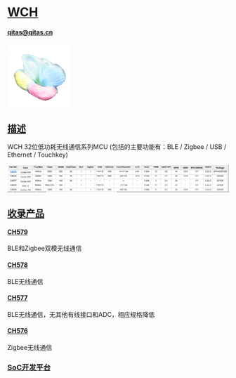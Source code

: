 ﻿# [WCH](https://github.com/sochub/WCH)
####  qitas@qitas.cn
[![sites](SoC/SoC.png)](http://www.qitas.cn) 

## [描述](https://github.com/sochub/WCH/wiki) 

WCH 32位低功耗无线通信系列MCU (包括的主要功能有：BLE / Zigbee / USB / Ethernet / Touchkey)

[![sites](SoC/CH57.png)](http://www.wch.cn/products/category/5.html) 

## [收录产品](SoC/) 

#### [CH579](https://github.com/sochub/CH579) 

BLE和Zigbee双模无线通信

#### [CH578](https://github.com/sochub/CH578) 

BLE无线通信

#### [CH577](https://github.com/sochub/CH577) 

BLE无线通信，无其他有线接口和ADC，相应规格降低

#### [CH576](https://github.com/sochub/CH576) 

Zigbee无线通信

###  [SoC开发平台](http://www.qitas.cn)   
